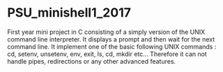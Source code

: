# PSU_minishell1_2017
First year mini project in C consisting of a simply version of the UNIX command line interpreter. It displays a prompt and then wait for the next command line. It implement one of the basic following UNIX commands : cd, setenv, unsetenv, env, exit, ls, cd, mkdir etc... Therefore it can not handle pipes, redirections or any other advanced features. 
